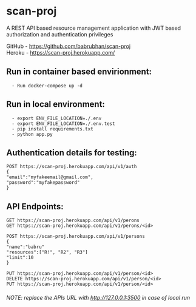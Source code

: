 # scan-proj
A REST API based resource management application with JWT based authorization and authentication privileges 

GitHub - https://github.com/babrubhan/scan-proj <br />
Heroku - https://scan-proj.herokuapp.com/ <br />

## Run in container based envirionment:
```
  - Run docker-compose up -d
```  
  
## Run in local environment:
```
  - export ENV_FILE_LOCATION=./.env
  - export ENV_FILE_LOCATION=./.env.test
  - pip install requirements.txt
  - python app.py
``` 
  
## Authentication details for testing:
```
POST https://scan-proj.herokuapp.com/api/v1/auth
{
"email":"myfakeemail@gmail.com",
"password":"myfakepassword"
}
```
  
## API Endpoints:
```
GET https://scan-proj.herokuapp.com/api/v1/perons
GET https://scan-proj.herokuapp.com/api/v1/perons/<id>

POST https://scan-proj.herokuapp.com/api/v1/persons
{
"name":"babru"
"resources":["R!", "R2", "R3"]
"limit":10
}

PUT https://scan-proj.herokuapp.com/api/v1/person/<id>
DELETE https://scan-proj.herokuapp.com/api/v1/person/<id>
PUT https://scan-proj.herokuapp.com/api/v1/person/<id>
```


###### NOTE: replace the APIs URL with http://127.0.0.1:3500 in case of local run
